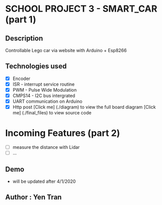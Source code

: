 # SCHOOL PROJECT 3 - SMART_CAR (part 1)
## Description
Controllable Lego car via website with Arduino + Esp8266
## Technologies used
- [x] Encoder
- [x] ISR - interrupt service routine
- [x] PWM - Pulse Wide Modulation
- [x] CMPS14 - I2C bus intergrated
- [x] UART communication on Arduino
- [x] Http post
[Click me] (./diagram) to view the full board diagram 
[Click me] (./final_files) to view source code
# Incoming Features (part 2)
- [ ] measure the distance with Lidar
- [ ] ...
## Demo
- will be updated after 4/1/2020
## Author : Yen Tran